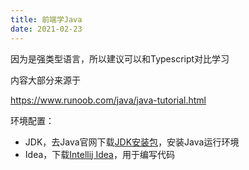 ```yaml
---
title: 前端学Java
date: 2021-02-23
---
```


因为是强类型语言，所以建议可以和Typescript对比学习

内容大部分来源于

https://www.runoob.com/java/java-tutorial.html

环境配置：
- JDK，去Java官网下载[JDK安装包](https://www.oracle.com/java/technologies/javase-downloads.html)，安装Java运行环境
- Idea，下载[Intellij Idea](https://www.jetbrains.com/idea/download)，用于编写代码